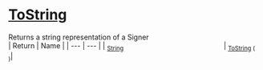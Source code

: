 # [ToString](./Signer-100663454.md)

Returns a string representation of a Signer
<br>
| Return | Name | 
| --- | --- | 
| <sub>[String](https://docs.microsoft.com/en-us/dotnet/api/System.String)</sub><img width=200/>| <sub>[ToString](./Signer-100663454.md) (  )</sub>| <br>


